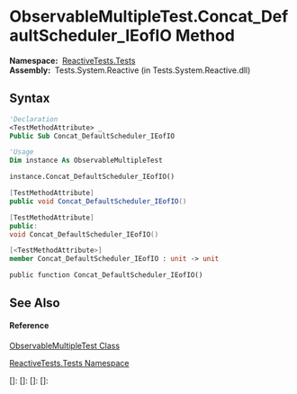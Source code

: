 # ObservableMultipleTest.Concat\_DefaultScheduler\_IEofIO Method

**Namespace:**  [ReactiveTests.Tests](ReactiveTests.Tests\ReactiveTests.Tests.md)  
**Assembly:**  Tests.System.Reactive (in Tests.System.Reactive.dll)

## Syntax

```vb
'Declaration
<TestMethodAttribute> _
Public Sub Concat_DefaultScheduler_IEofIO
```

```vb
'Usage
Dim instance As ObservableMultipleTest

instance.Concat_DefaultScheduler_IEofIO()
```

```csharp
[TestMethodAttribute]
public void Concat_DefaultScheduler_IEofIO()
```

```c++
[TestMethodAttribute]
public:
void Concat_DefaultScheduler_IEofIO()
```

```fsharp
[<TestMethodAttribute>]
member Concat_DefaultScheduler_IEofIO : unit -> unit 
```

```jscript
public function Concat_DefaultScheduler_IEofIO()
```

## See Also

#### Reference

[ObservableMultipleTest Class](ObservableMultipleTest\ObservableMultipleTest.md)

[ReactiveTests.Tests Namespace](ReactiveTests.Tests\ReactiveTests.Tests.md)

[]: 
[]: 
[]: 
[]: 